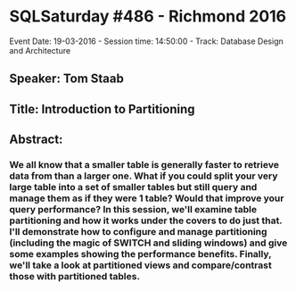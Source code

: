 # SQLSaturday #486 - Richmond 2016
Event Date: 19-03-2016 - Session time: 14:50:00 - Track: Database Design and Architecture
## Speaker: Tom Staab
## Title: Introduction to Partitioning
## Abstract:
### We all know that a smaller table is generally faster to retrieve data from than a larger one. What if you could split your very large table into a set of smaller tables but still query and manage them as if they were 1 table? Would that improve your query performance? In this session, we'll examine table partitioning and how it works under the covers to do just that. I'll demonstrate how to configure and manage partitioning (including the magic of SWITCH and sliding windows) and give some examples showing the performance benefits.  Finally, we'll take a look at partitioned views and compare/contrast those with partitioned tables.
